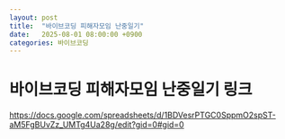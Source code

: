 ```yaml
---
layout: post
title:  "바이브코딩 피해자모임 난중일기"
date:   2025-08-01 08:00:00 +0900
categories: 바이브코딩
---
```


# 바이브코딩 피해자모임 난중일기 링크

https://docs.google.com/spreadsheets/d/1BDVesrPTGC0SppmO2spST-aM5FgBUvZz_UMTg4Ua28g/edit?gid=0#gid=0